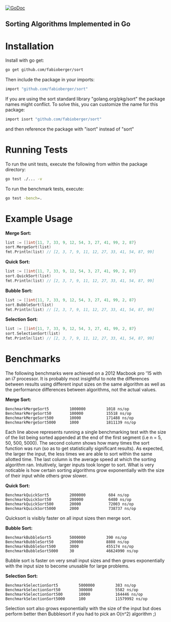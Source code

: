[![GoDoc](http://godoc.org/github.com/fabioberger/sort?status.svg)](https://godoc.org/github.com/fabioberger/sort)

Sorting Algorithms Implemented in Go
-----------------------------------------------

# Installation

Install with go get:

```bash
go get github.com/fabioberger/sort
```

Then include the package in your imports:

```bash
import "github.com/fabioberger/sort"
```

If you are using the sort standard library "golang.org/pkg/sort" the package names might conflict. To solve this, you can customize the name for this package:

```bash
import isort "github.com/fabioberger/sort"
```

and then reference the package with "isort" instead of "sort"

# Running Tests

To run the unit tests, execute the following from within the package directory:

```bash
go test ./... -v
```

To run the benchmark tests, execute:

```bash
go test -bench=.
```

# Example Usage

**Merge Sort:**

```go
list := []int{11, 7, 33, 9, 12, 54, 3, 27, 41, 99, 2, 87}
sort.MergeSort(list)
fmt.Println(list) // [2, 3, 7, 9, 11, 12, 27, 33, 41, 54, 87, 99]
```

**Quick Sort:**

```go
list := []int{11, 7, 33, 9, 12, 54, 3, 27, 41, 99, 2, 87}
sort.QuickSort(list)
fmt.Println(list) // [2, 3, 7, 9, 11, 12, 27, 33, 41, 54, 87, 99]
```

**Bubble Sort:**

```go
list := []int{11, 7, 33, 9, 12, 54, 3, 27, 41, 99, 2, 87}
sort.BubbleSort(list)
fmt.Println(list) // [2, 3, 7, 9, 11, 12, 27, 33, 41, 54, 87, 99]
```

**Selection Sort:**

```go
list := []int{11, 7, 33, 9, 12, 54, 3, 27, 41, 99, 2, 87}
sort.SelectionSort(list)
fmt.Println(list) // [2, 3, 7, 9, 11, 12, 27, 33, 41, 54, 87, 99]
```

# Benchmarks

The following benchmarks were achieved on a 2012 Macbook pro '15 with an i7 processor. It is probably most insightful to note the differences between results using different input sizes on the same algorithm as well as the performance differences between algorithms, not the actual values.

**Merge Sort:**

```
BenchmarkMergeSort5	 		1000000	      	1018 ns/op
BenchmarkMergeSort50	   	100000	     	15518 ns/op
BenchmarkMergeSort500	   	10000	    	171488 ns/op
BenchmarkMergeSort5000	    1000	   		1811139 ns/op
```
Each line above represents running a single benchmarking test with the size of the list being sorted appended at the end of the first segment (i.e n = 5, 50, 500, 5000). The second column shows how many times the sort function was run (so as to get statistically significant results). As expected, the larger the input, the less times we are able to sort within the same allotted time. The last column is the average speed at which the sorting algorithm ran. Intuitively, larger inputs took longer to sort. What is very noticable is how certain sorting algorithms grow exponentially with the size of their input while others grow slower.

**Quick Sort:**

```
BenchmarkQuickSort5	 		2000000	      	 604 ns/op
BenchmarkQuickSort50	  	200000	      	 6480 ns/op
BenchmarkQuickSort500	   	20000	     	 72003 ns/op
BenchmarkQuickSort5000	    2000	    	 738737 ns/op
```
Quicksort is visibly faster on all input sizes then merge sort.

**Bubble Sort:**

```
BenchmarkBubbleSort5	 	5000000	       	390 ns/op
BenchmarkBubbleSort50	  	200000	      	8808 ns/op
BenchmarkBubbleSort500	    3000	    	455174 ns/op
BenchmarkBubbleSort5000	    30	  			46624990 ns/op
```

Bubble sort is faster on very small input sizes and then grows exponentially with the input size to become unusable for large problems.

**Selection Sort:**

```
BenchmarkSelectionSort5	 		5000000	       	383 ns/op
BenchmarkSelectionSort50	  	300000	      	5582 ns/op
BenchmarkSelectionSort500	   	10000	    	164446 ns/op
BenchmarkSelectionSort5000	    100	  			11579992 ns/op
```

Selection sort also grows exponentially with the size of the input but does perform better then Bubblesort if you had to pick an O(n^2) algorithm ;)